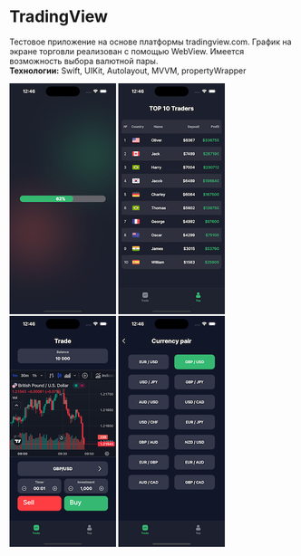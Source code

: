 # TradingView

Тестовое приложение на основе платформы tradingview.com. График на экране торговли реализован с помощью WebView. Имеется возможность выбора валютной пары.  
**Технологии:** Swift, UIKit, Autolayout, MVVM, propertyWrapper

![AppScreenshot1](AppScreenshots/1.png) ![AppScreenshot2](AppScreenshots/2.png) ![AppScreenshot3](AppScreenshots/3.png) ![AppScreenshot4](AppScreenshots/4.png)